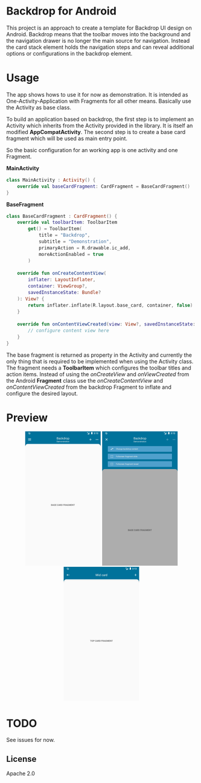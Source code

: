 # Backdrop for Android
This project is an approach to create a template for Backdrop UI design on Android.
Backdrop means that the toolbar moves into the background and the navigation drawer is no longer the main source for navigation.
Instead the card stack element holds the navigation steps and can reveal additional options or configurations in the backdrop element.

# Usage
The app shows hows to use it for now as demonstration. 
It is intended as One-Activity-Application with Fragments for all other means.
Basically use the Activity as base class.

To build an application based on backdrop, the first step is to implement an Activity which
inherits from the Activity provided in the library. It is itself an modified __AppCompatActivity__.
The second step is to create a base card fragment which will be used as main entry point.

So the basic configuration for an working app is one activity and one Fragment.

__MainActivity__
```kotlin
class MainActivity : Activity() {
    override val baseCardFragment: CardFragment = BaseCardFragment()
}
```

__BaseFragment__
```kotlin
class BaseCardFragment : CardFragment() {
    override val toolbarItem: ToolbarItem
        get() = ToolbarItem(
            title = "Backdrop",
            subtitle = "Demonstration",
            primaryAction = R.drawable.ic_add,
            moreActionEnabled = true
        )

    override fun onCreateContentView(
        inflater: LayoutInflater,
        container: ViewGroup?,
        savedInstanceState: Bundle?
    ): View? {
        return inflater.inflate(R.layout.base_card, container, false)
    }

    override fun onContentViewCreated(view: View?, savedInstanceState: Bundle?) {
        // configure content view here
    }
}
```

The base fragment is returned as property in the Activity and currently the only thing that is required to be 
implemented when using the Activity class. The fragment needs a __ToolbarItem__ which configures the toolbar titles and 
action items. Instead of using the *onCreateView* and *onViewCreated* from the Android __Fragment__ class use the *onCreateContentView* and
*onContentViewCreated* from the backdrop Fragment to inflate and configure the desired layout.


# Preview
<p align="center">
  <img width="200" src="./img/base_view.png">
  <img width="200" src="./img/content_open.png">
  <img width="200" src="./img/card_stack.png">
</p>

# TODO
See issues for now.

## License
Apache 2.0
